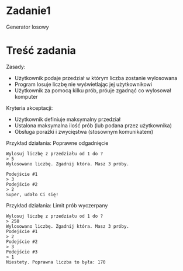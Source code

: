 # Zadanie1
Generator losowy

# Treść zadania
Zasady:

- Użytkownik podaje przedział w którym liczba zostanie wylosowana
- Program losuje liczbę nie wyświetlając jej użytkownikowi
- Użytkownik za pomocą kilku prób, próuje zgadnąć co wylosował komputer

Kryteria akceptacji:

- Użytkownik definiuje maksymalny przedział
- Ustalona maksymalna ilość prób (lub podana przez użytkownika)
- Obsługa porażki i zwycięstwa (stosownym komunikatem)

Przykład działania: Poprawne odgadnięcie

```
Wylosuj liczbę z przedziału od 1 do ?
> 5
Wylosowano liczbę. Zgadnij która. Masz 3 próby.

Podejście #1
> 3
Podejście #2
> 2
Super, udało Ci się!
```

Przykład działania: Limit prób wyczerpany
```
Wylosuj liczbę z przedziału od 1 do ?
> 250
Wylosowano liczbę. Zgadnij która. Masz 3 próby.
Podejście #1
> 2
Podejście #2
> 3
Podejście #3
> 1
Niestety. Poprawna liczba to była: 170

```
